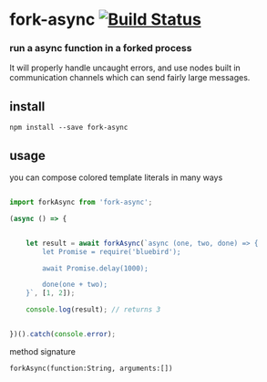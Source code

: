 # fork-async [![Build Status](https://travis-ci.org/icodeforlove/fork-async.png?branch=master)](https://travis-ci.org/icodeforlove/fork-async)

### run a async function in a forked process

It will properly handle uncaught errors, and use nodes built in communication channels which can send fairly large messages.

## install

```
npm install --save fork-async
```

## usage

you can compose colored template literals in many ways

```javascript

import forkAsync from 'fork-async';

(async () => {


    let result = await forkAsync(`async (one, two, done) => {
        let Promise = require('bluebird');

        await Promise.delay(1000);

        done(one + two);
    }`, [1, 2]);

    console.log(result); // returns 3


})().catch(console.error);
```

method signature

`forkAsync(function:String, arguments:[])`
